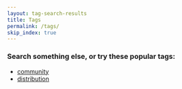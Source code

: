 ```yaml
---
layout: tag-search-results
title: Tags
permalink: /tags/
skip_index: true
---
```


### Search something else, or try these popular tags:

- [community](/tags/?q=community 'community')
- [distribution](/tags/?q=distribution 'distribution')
